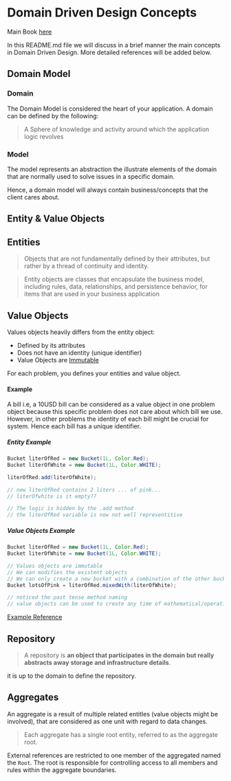 # Domain Driven Design Concepts

Main Book [here](https://www.amazon.com/Domain-Driven-Design-Tackling-Complexity-Software/dp/0321125215)

In this README.md file we will discuss in a brief manner the main concepts in Domain Driven Design. More detailed references will be added below.

## Domain Model

### Domain

The Domain Model is considered the heart of your application. A domain can be defined by the following:

> A Sphere of knowledge and activity around which the application logic revolves

### Model

The model represents an abstraction the illustrate elements of the domain that are normally used to solve issues in a specific domain.

Hence, a domain model will always contain business/concepts that the client cares about.



## Entity & Value Objects

## Entities

> Objects that are not fundamentally defined by their attributes, but rather by a thread of continuity and identity.

> Entity objects are classes that encapsulate the business model, including rules, data, relationships, and persistence behavior, for items that are used in your business application

## Value Objects

Values objects heavily differs from the entity object:

* Defined by its attributes
* Does not have an identity (unique identifier)
* Value Objects are [Immutable](https://stackoverflow.com/questions/279507/what-is-meant-by-immutable)

For each problem, you defines your entities and value object. 

#### Example

A bill i.e, a 10USD bill can be considered as a value object in one problem object because this specific problem does not care about which bill we use. However, in other problems the identity of each bill might be crucial for system. Hence each bill has a unique identifier.

##### Entity Example

```java
Bucket literOfRed = new Bucket(1L, Color.Red);
Bucket literOfWhite = new Bucket(1L, Color.WHITE);

literOfRed.add(literOfWhite);

// new literOfRed contains 2 liters ... of pink...
// literOfwhite is it empty??

// The logic is hidden by the .add method 
// the literOfRed variable is now not well representitive 
```

##### Value Objects Example

```java
Bucket literOfRed = new Bucket(1L, Color.Red);
Bucket literOfWhite = new Bucket(1L, Color.WHITE);

// Values objects are immutable
// We can modifies the existent objects
// We can only create a new bucket with a combination of the other buckts contents
Bucket lotsOfPink = literOfRed.mixedWith(literOfWhite);

// noticed the past tense method naming 
// value objects can be used to create any time of mathematical/operations
```

[Example Reference](https://academy.axoniq.io/)

## Repository

> A  repository is **an object that participates in the domain but really abstracts away storage and infrastructure details**.

it is up to the domain to define the repository.

## Aggregates

An aggregate is a result of multiple related entitles (value objects might be involved), that are considered as one unit with regard to data changes.

> Each aggregate has a single root entity, referred to as the aggregate root.

External references are restricted to one member of the aggregated named the `Root`. The root is responsible for controlling access to all members and rules within the aggregate boundaries.





